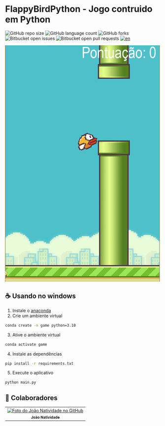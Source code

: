 # FlappyBirdPython - Jogo contruido em Python

![GitHub repo size](https://img.shields.io/github/repo-size/joaosnet/FlappyBirdPython?style=for-the-badge)
![GitHub language count](https://img.shields.io/github/languages/count/joaosnet/FlappyBirdPython?style=for-the-badge)
![GitHub forks](https://img.shields.io/github/forks/joaosnet/FlappyBirdPython?style=for-the-badge)
![Bitbucket open issues](https://img.shields.io/bitbucket/issues/joaosnet/FlappyBirdPython?style=for-the-badge)
![Bitbucket open pull requests](https://img.shields.io/bitbucket/pr-raw/joaosnet/FlappyBirdPython?style=for-the-badge)
[![en](https://img.shields.io/badge/lang-en-red.svg)](https://github.com/joaosnet/FlappyBirdPython/blob/master/README.md)

<img src="https://github.com/joaosnet/FlappyBirdPython/blob/main/screenshots/1.png"/>

## ☕ Usando no windows
1. Instale o [anaconda](https://docs.anaconda.com/free/anaconda/install/windows.html)
2. Crie um ambiente virtual
```bash
conda create -n game python=3.10
```
3. Ative o ambiente virtual
```bash
conda activate game
```
4. Instale as dependências
```bash
pip install -r requirements.txt
```
5. Execute o aplicativo
```bash
python main.py
```

## 🤝 Colaboradores

<table>
  <tr>
    <td align="center">
      <a href="https://www.instagram.com/jaonativi/" title="Gerente de Projetos Desenvolvedor Backend">
        <img src="https://avatars.githubusercontent.com/u/87316339?v=4" width="100px;" alt="Foto do João Natividade no GitHub"/><br>
        <sub>
          <b>João Natividade</b>
        </sub>
      </a>
    </td>
  </tr>
</table>